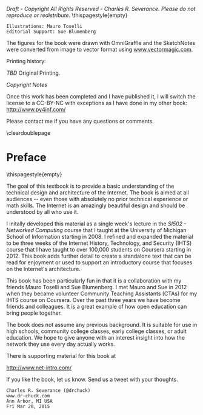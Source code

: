 *Draft - Copyright All Rights Reserved - Charles R. Severance.
Please do not reproduce or redistribute.*
\thispagestyle{empty}

    Illustrations: Mauro Toselli
    Editorial Support: Sue Blumenberg

The figures for the book were drawn with OmniGraffle and the SketchNotes
were converted from image to vector format using www.vectormagic.com.

Printing history:

*TBD* Original Printing.

*Copyright Notes*

Once this work has been completed and I have published it,
I will switch the license to a CC-BY-NC with exceptions as I have done
in my other book: http://www.py4inf.com/

Please contact me if you have any questions or comments.

\cleardoublepage

Preface
=======
\thispagestyle{empty}

The goal of this textbook is to provide a basic understanding of
the technical design and architecture of the Internet.
The book is aimed at all audiences -- even those with absolutely no prior
technical experience or math skills.  The Internet is an amazingly beautiful
design and should be understood by all who use it.

I initally developed this material as a single week's lecture in
the *SI502 - Networked Computing* course that I taught at the
University of Michigan School of Information starting in 2008.
I refined and expanded the material to be three weeks of the
Internet History, Technology, and Security (IHTS) course
that I have taught to over 100,000 students on Coursera
starting in 2012. This book adds further detail to create a standalone
text that can be read for enjoyment or used to support an introductory course
that focuses on the Internet's architecture.

This book has been particularly fun in that it is a collaboration
with my friends Mauro Toselli and Sue Blumenberg.  I met Mauro and
Sue in 2012 when they became volunteer Community Teaching Assistants (CTAs)
for my IHTS course on Coursera.  Over the past three years we have become
friends and colleagues.   It is a great example of how open education
can bring people together.

The book does not assume any previous background.  It is suitable
for use in high schools, community college classes, early college classes, or
adult education.  We hope to give anyone with an interest insight into how
the network they use every day actually works.

There is supporting material for this book at

http://www.net-intro.com/

If you like the book, let us know.  Send us a tweet with your thoughts.

    Charles R. Severance (@drchuck)
    www.dr-chuck.com
    Ann Arbor, MI USA
    Fri Mar 20, 2015

